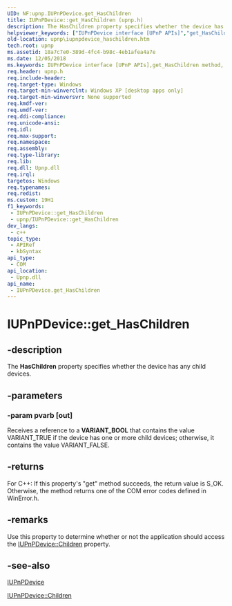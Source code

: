 ```yaml
---
UID: NF:upnp.IUPnPDevice.get_HasChildren
title: IUPnPDevice::get_HasChildren (upnp.h)
description: The HasChildren property specifies whether the device has any child devices.
helpviewer_keywords: ["IUPnPDevice interface [UPnP APIs]","get_HasChildren method","IUPnPDevice.get_HasChildren","IUPnPDevice::get_HasChildren","_upnp_iupnpdevice_haschildren","get_HasChildren","get_HasChildren method [UPnP APIs]","get_HasChildren method [UPnP APIs]","IUPnPDevice interface","upnp.iupnpdevice_haschildren","upnp/IUPnPDevice::get_HasChildren"]
old-location: upnp\iupnpdevice_haschildren.htm
tech.root: upnp
ms.assetid: 18a7c7e0-389d-4fc4-b98c-4eb1afea4a7e
ms.date: 12/05/2018
ms.keywords: IUPnPDevice interface [UPnP APIs],get_HasChildren method, IUPnPDevice.get_HasChildren, IUPnPDevice::get_HasChildren, _upnp_iupnpdevice_haschildren, get_HasChildren, get_HasChildren method [UPnP APIs], get_HasChildren method [UPnP APIs],IUPnPDevice interface, upnp.iupnpdevice_haschildren, upnp/IUPnPDevice::get_HasChildren
req.header: upnp.h
req.include-header: 
req.target-type: Windows
req.target-min-winverclnt: Windows XP [desktop apps only]
req.target-min-winversvr: None supported
req.kmdf-ver: 
req.umdf-ver: 
req.ddi-compliance: 
req.unicode-ansi: 
req.idl: 
req.max-support: 
req.namespace: 
req.assembly: 
req.type-library: 
req.lib: 
req.dll: Upnp.dll
req.irql: 
targetos: Windows
req.typenames: 
req.redist: 
ms.custom: 19H1
f1_keywords:
 - IUPnPDevice::get_HasChildren
 - upnp/IUPnPDevice::get_HasChildren
dev_langs:
 - c++
topic_type:
 - APIRef
 - kbSyntax
api_type:
 - COM
api_location:
 - Upnp.dll
api_name:
 - IUPnPDevice.get_HasChildren
---
```


# IUPnPDevice::get_HasChildren


## -description

The 
<b>HasChildren</b> property specifies whether the device has any child devices.

## -parameters

### -param pvarb [out]

Receives a reference to a <b>VARIANT_BOOL</b> that contains the value VARIANT_TRUE if the device has one or more child devices; otherwise, it contains the value VARIANT_FALSE.

## -returns

For C++: If this property's "get" method succeeds, the return value is S_OK. Otherwise, the method returns one of the COM error codes defined in WinError.h.

## -remarks

Use this property to determine whether or not the application should access the <a href="https://docs.microsoft.com/windows/desktop/api/upnp/nf-upnp-iupnpdevice-get_children">IUPnPDevice::Children</a> property.

## -see-also

<a href="https://docs.microsoft.com/windows/desktop/api/upnp/nn-upnp-iupnpdevice">IUPnPDevice</a>



<a href="https://docs.microsoft.com/windows/desktop/api/upnp/nf-upnp-iupnpdevice-get_children">IUPnPDevice::Children</a>

